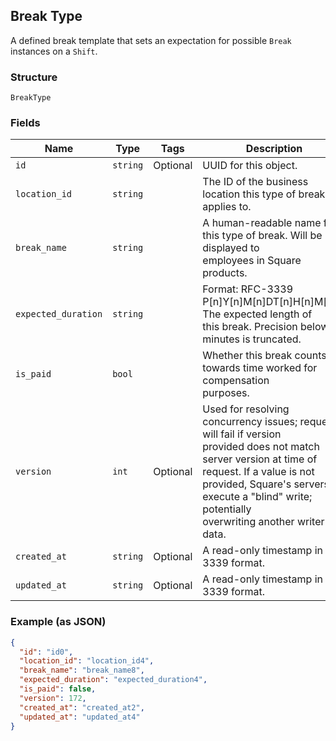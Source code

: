 ## Break Type

A defined break template that sets an expectation for possible `Break`
instances on a `Shift`.

### Structure

`BreakType`

### Fields

| Name | Type | Tags | Description |
|  --- | --- | --- | --- |
| `id` | `string` | Optional | UUID for this object. |
| `location_id` | `string` |  | The ID of the business location this type of break applies to. |
| `break_name` | `string` |  | A human-readable name for this type of break. Will be displayed to<br>employees in Square products. |
| `expected_duration` | `string` |  | Format: RFC-3339 P[n]Y[n]M[n]DT[n]H[n]M[n]S. The expected length of<br>this break. Precision below minutes is truncated. |
| `is_paid` | `bool` |  | Whether this break counts towards time worked for compensation<br>purposes. |
| `version` | `int` | Optional | Used for resolving concurrency issues; request will fail if version<br>provided does not match server version at time of request. If a value is not<br>provided, Square's servers execute a "blind" write; potentially<br>overwriting another writer's data. |
| `created_at` | `string` | Optional | A read-only timestamp in RFC 3339 format. |
| `updated_at` | `string` | Optional | A read-only timestamp in RFC 3339 format. |

### Example (as JSON)

```json
{
  "id": "id0",
  "location_id": "location_id4",
  "break_name": "break_name8",
  "expected_duration": "expected_duration4",
  "is_paid": false,
  "version": 172,
  "created_at": "created_at2",
  "updated_at": "updated_at4"
}
```

